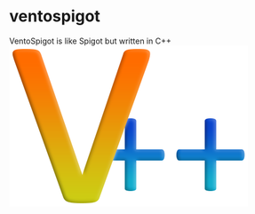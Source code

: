 # ventospigot
VentoSpigot is like Spigot but written in C++
![vpp](https://github.com/0xLyptox/ventospigot/blob/master/v%2B%2B.png)

